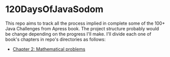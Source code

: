 # 120DaysOfJavaSodom

This repo aims to track all the process implied in complete some of the 100+ Java Challenges from Apress book.
The project structure probably would be change depending on the progress I'll make. I'll divide each one of book's chapters in repo's directories as follows:

* [Chapter 2: Mathematical problems](./chapter2)